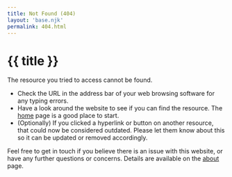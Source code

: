 ```yaml
---
title: Not Found (404)
layout: 'base.njk'
permalink: 404.html
---
```


# {{ title }}

The resource you tried to access cannot be found.

- Check the URL in the address bar of your web browsing software for any typing errors.
- Have a look around the website to see if you can find the resource. The [home](/) page is a good place to start.
- (Optionally) If you clicked a hyperlink or button on another resource, that could now be considered outdated. Please let them know about this so it can be updated or removed accordingly.

Feel free to get in touch if you believe there is an issue with this website, or have any further questions or concerns. Details are available on the [about](/about) page.